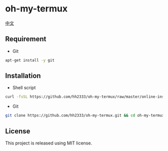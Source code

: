 # oh-my-termux

[中文](README_CN.md)

## Requirement

* Git
```bash
apt-get install -y git
```

## Installation

* Shell script
```bash
curl -fsSL https://github.com/hh2333/oh-my-termux/raw/master/online-install.sh > online-install.sh && chmod +x online-install.sh && bash online-install.sh
```

* Git
```bash
git clone https://github.com/hh2333/oh-my-termux.git && cd oh-my-termux && ./install.sh
```

## License

This project is released using MIT license.
